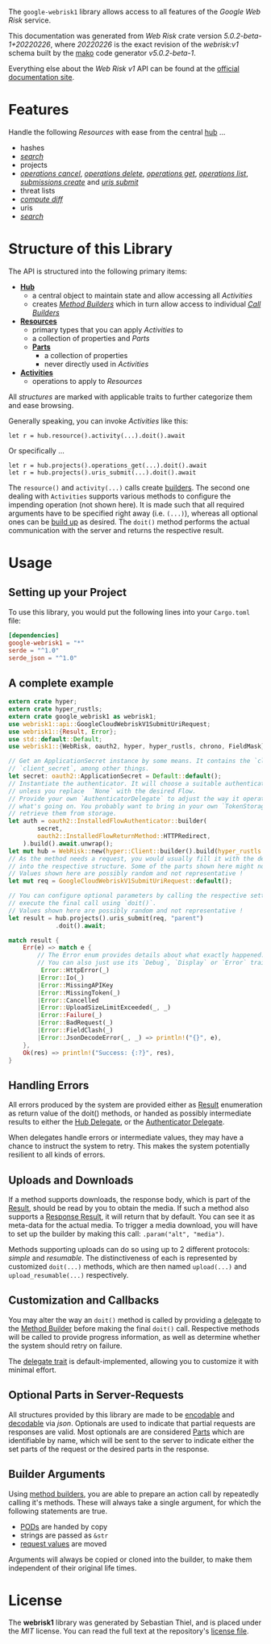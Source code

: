 <!---
DO NOT EDIT !
This file was generated automatically from 'src/generator/templates/api/README.md.mako'
DO NOT EDIT !
-->
The `google-webrisk1` library allows access to all features of the *Google Web Risk* service.

This documentation was generated from *Web Risk* crate version *5.0.2-beta-1+20220226*, where *20220226* is the exact revision of the *webrisk:v1* schema built by the [mako](http://www.makotemplates.org/) code generator *v5.0.2-beta-1*.

Everything else about the *Web Risk* *v1* API can be found at the
[official documentation site](https://cloud.google.com/web-risk/).
# Features

Handle the following *Resources* with ease from the central [hub](https://docs.rs/google-webrisk1/5.0.2-beta-1+20220226/google_webrisk1/WebRisk) ... 

* hashes
 * [*search*](https://docs.rs/google-webrisk1/5.0.2-beta-1+20220226/google_webrisk1/api::HashSearchCall)
* projects
 * [*operations cancel*](https://docs.rs/google-webrisk1/5.0.2-beta-1+20220226/google_webrisk1/api::ProjectOperationCancelCall), [*operations delete*](https://docs.rs/google-webrisk1/5.0.2-beta-1+20220226/google_webrisk1/api::ProjectOperationDeleteCall), [*operations get*](https://docs.rs/google-webrisk1/5.0.2-beta-1+20220226/google_webrisk1/api::ProjectOperationGetCall), [*operations list*](https://docs.rs/google-webrisk1/5.0.2-beta-1+20220226/google_webrisk1/api::ProjectOperationListCall), [*submissions create*](https://docs.rs/google-webrisk1/5.0.2-beta-1+20220226/google_webrisk1/api::ProjectSubmissionCreateCall) and [*uris submit*](https://docs.rs/google-webrisk1/5.0.2-beta-1+20220226/google_webrisk1/api::ProjectUriSubmitCall)
* threat lists
 * [*compute diff*](https://docs.rs/google-webrisk1/5.0.2-beta-1+20220226/google_webrisk1/api::ThreatListComputeDiffCall)
* uris
 * [*search*](https://docs.rs/google-webrisk1/5.0.2-beta-1+20220226/google_webrisk1/api::UriSearchCall)




# Structure of this Library

The API is structured into the following primary items:

* **[Hub](https://docs.rs/google-webrisk1/5.0.2-beta-1+20220226/google_webrisk1/WebRisk)**
    * a central object to maintain state and allow accessing all *Activities*
    * creates [*Method Builders*](https://docs.rs/google-webrisk1/5.0.2-beta-1+20220226/google_webrisk1/client::MethodsBuilder) which in turn
      allow access to individual [*Call Builders*](https://docs.rs/google-webrisk1/5.0.2-beta-1+20220226/google_webrisk1/client::CallBuilder)
* **[Resources](https://docs.rs/google-webrisk1/5.0.2-beta-1+20220226/google_webrisk1/client::Resource)**
    * primary types that you can apply *Activities* to
    * a collection of properties and *Parts*
    * **[Parts](https://docs.rs/google-webrisk1/5.0.2-beta-1+20220226/google_webrisk1/client::Part)**
        * a collection of properties
        * never directly used in *Activities*
* **[Activities](https://docs.rs/google-webrisk1/5.0.2-beta-1+20220226/google_webrisk1/client::CallBuilder)**
    * operations to apply to *Resources*

All *structures* are marked with applicable traits to further categorize them and ease browsing.

Generally speaking, you can invoke *Activities* like this:

```Rust,ignore
let r = hub.resource().activity(...).doit().await
```

Or specifically ...

```ignore
let r = hub.projects().operations_get(...).doit().await
let r = hub.projects().uris_submit(...).doit().await
```

The `resource()` and `activity(...)` calls create [builders][builder-pattern]. The second one dealing with `Activities` 
supports various methods to configure the impending operation (not shown here). It is made such that all required arguments have to be 
specified right away (i.e. `(...)`), whereas all optional ones can be [build up][builder-pattern] as desired.
The `doit()` method performs the actual communication with the server and returns the respective result.

# Usage

## Setting up your Project

To use this library, you would put the following lines into your `Cargo.toml` file:

```toml
[dependencies]
google-webrisk1 = "*"
serde = "^1.0"
serde_json = "^1.0"
```

## A complete example

```Rust
extern crate hyper;
extern crate hyper_rustls;
extern crate google_webrisk1 as webrisk1;
use webrisk1::api::GoogleCloudWebriskV1SubmitUriRequest;
use webrisk1::{Result, Error};
use std::default::Default;
use webrisk1::{WebRisk, oauth2, hyper, hyper_rustls, chrono, FieldMask};

// Get an ApplicationSecret instance by some means. It contains the `client_id` and 
// `client_secret`, among other things.
let secret: oauth2::ApplicationSecret = Default::default();
// Instantiate the authenticator. It will choose a suitable authentication flow for you, 
// unless you replace  `None` with the desired Flow.
// Provide your own `AuthenticatorDelegate` to adjust the way it operates and get feedback about 
// what's going on. You probably want to bring in your own `TokenStorage` to persist tokens and
// retrieve them from storage.
let auth = oauth2::InstalledFlowAuthenticator::builder(
        secret,
        oauth2::InstalledFlowReturnMethod::HTTPRedirect,
    ).build().await.unwrap();
let mut hub = WebRisk::new(hyper::Client::builder().build(hyper_rustls::HttpsConnectorBuilder::new().with_native_roots().https_or_http().enable_http1().enable_http2().build()), auth);
// As the method needs a request, you would usually fill it with the desired information
// into the respective structure. Some of the parts shown here might not be applicable !
// Values shown here are possibly random and not representative !
let mut req = GoogleCloudWebriskV1SubmitUriRequest::default();

// You can configure optional parameters by calling the respective setters at will, and
// execute the final call using `doit()`.
// Values shown here are possibly random and not representative !
let result = hub.projects().uris_submit(req, "parent")
             .doit().await;

match result {
    Err(e) => match e {
        // The Error enum provides details about what exactly happened.
        // You can also just use its `Debug`, `Display` or `Error` traits
         Error::HttpError(_)
        |Error::Io(_)
        |Error::MissingAPIKey
        |Error::MissingToken(_)
        |Error::Cancelled
        |Error::UploadSizeLimitExceeded(_, _)
        |Error::Failure(_)
        |Error::BadRequest(_)
        |Error::FieldClash(_)
        |Error::JsonDecodeError(_, _) => println!("{}", e),
    },
    Ok(res) => println!("Success: {:?}", res),
}

```
## Handling Errors

All errors produced by the system are provided either as [Result](https://docs.rs/google-webrisk1/5.0.2-beta-1+20220226/google_webrisk1/client::Result) enumeration as return value of
the doit() methods, or handed as possibly intermediate results to either the 
[Hub Delegate](https://docs.rs/google-webrisk1/5.0.2-beta-1+20220226/google_webrisk1/client::Delegate), or the [Authenticator Delegate](https://docs.rs/yup-oauth2/*/yup_oauth2/trait.AuthenticatorDelegate.html).

When delegates handle errors or intermediate values, they may have a chance to instruct the system to retry. This 
makes the system potentially resilient to all kinds of errors.

## Uploads and Downloads
If a method supports downloads, the response body, which is part of the [Result](https://docs.rs/google-webrisk1/5.0.2-beta-1+20220226/google_webrisk1/client::Result), should be
read by you to obtain the media.
If such a method also supports a [Response Result](https://docs.rs/google-webrisk1/5.0.2-beta-1+20220226/google_webrisk1/client::ResponseResult), it will return that by default.
You can see it as meta-data for the actual media. To trigger a media download, you will have to set up the builder by making
this call: `.param("alt", "media")`.

Methods supporting uploads can do so using up to 2 different protocols: 
*simple* and *resumable*. The distinctiveness of each is represented by customized 
`doit(...)` methods, which are then named `upload(...)` and `upload_resumable(...)` respectively.

## Customization and Callbacks

You may alter the way an `doit()` method is called by providing a [delegate](https://docs.rs/google-webrisk1/5.0.2-beta-1+20220226/google_webrisk1/client::Delegate) to the 
[Method Builder](https://docs.rs/google-webrisk1/5.0.2-beta-1+20220226/google_webrisk1/client::CallBuilder) before making the final `doit()` call. 
Respective methods will be called to provide progress information, as well as determine whether the system should 
retry on failure.

The [delegate trait](https://docs.rs/google-webrisk1/5.0.2-beta-1+20220226/google_webrisk1/client::Delegate) is default-implemented, allowing you to customize it with minimal effort.

## Optional Parts in Server-Requests

All structures provided by this library are made to be [encodable](https://docs.rs/google-webrisk1/5.0.2-beta-1+20220226/google_webrisk1/client::RequestValue) and 
[decodable](https://docs.rs/google-webrisk1/5.0.2-beta-1+20220226/google_webrisk1/client::ResponseResult) via *json*. Optionals are used to indicate that partial requests are responses 
are valid.
Most optionals are are considered [Parts](https://docs.rs/google-webrisk1/5.0.2-beta-1+20220226/google_webrisk1/client::Part) which are identifiable by name, which will be sent to 
the server to indicate either the set parts of the request or the desired parts in the response.

## Builder Arguments

Using [method builders](https://docs.rs/google-webrisk1/5.0.2-beta-1+20220226/google_webrisk1/client::CallBuilder), you are able to prepare an action call by repeatedly calling it's methods.
These will always take a single argument, for which the following statements are true.

* [PODs][wiki-pod] are handed by copy
* strings are passed as `&str`
* [request values](https://docs.rs/google-webrisk1/5.0.2-beta-1+20220226/google_webrisk1/client::RequestValue) are moved

Arguments will always be copied or cloned into the builder, to make them independent of their original life times.

[wiki-pod]: http://en.wikipedia.org/wiki/Plain_old_data_structure
[builder-pattern]: http://en.wikipedia.org/wiki/Builder_pattern
[google-go-api]: https://github.com/google/google-api-go-client

# License
The **webrisk1** library was generated by Sebastian Thiel, and is placed 
under the *MIT* license.
You can read the full text at the repository's [license file][repo-license].

[repo-license]: https://github.com/Byron/google-apis-rsblob/main/LICENSE.md

